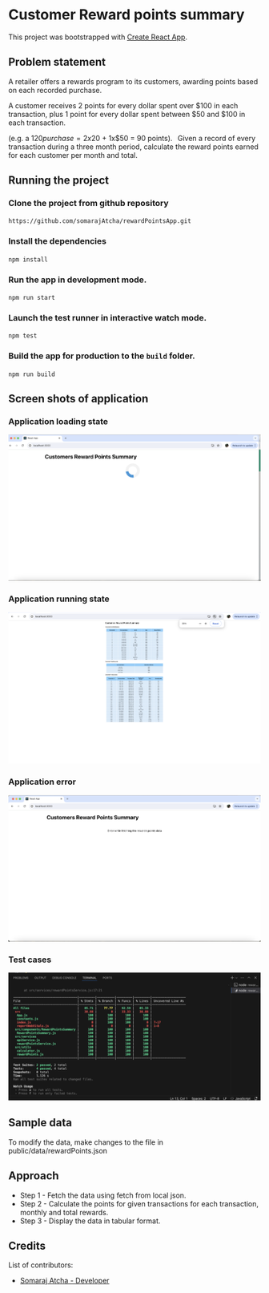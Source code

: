 # Customer Reward points summary

This project was bootstrapped with [Create React App](https://github.com/facebook/create-react-app).

## Problem statement

A retailer offers a rewards program to its customers, awarding points based on each recorded purchase.  

A customer receives 2 points for every dollar spent over $100 in each transaction, plus 1 point for every dollar spent between $50 and $100 in each transaction. 

(e.g. a $120 purchase = 2x$20 + 1x$50 = 90 points). 
  
Given a record of every transaction during a three month period, calculate the reward points earned for each customer per month and total. 

## Running the project

### Clone the project from github repository

`https://github.com/somarajAtcha/rewardPointsApp.git`

### Install the dependencies

`npm install`

### Run the app in development mode.

`npm run start`

### Launch the test runner in interactive watch mode.

`npm test`

### Build the app for production to the `build` folder.

`npm run build`

## Screen shots of application

### Application loading state

![alt text](loading.png)

### Application running state

![alt text](applicationUp.png)

### Application error

![alt text](error.png)

### Test cases

![alt text](testcases.png)

## Sample data

To modify the data, make changes to the file in public/data/rewardPoints.json

## Approach

- Step 1 - Fetch the data using fetch from local json.
- Step 2 - Calculate the points for given transactions for each transaction, monthly and total rewards.
- Step 3 - Display the data in tabular format.


## Credits
List of contributors:
- [Somaraj Atcha - Developer](somarajvarma309@gmail.com)